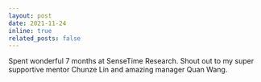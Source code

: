 ```yaml
---
layout: post
date: 2021-11-24
inline: true
related_posts: false
---
```


Spent wonderful 7 months at SenseTime Research. Shout out to my super supportive mentor Chunze Lin and amazing manager Quan Wang.
